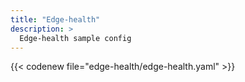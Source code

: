 ```yaml
---
title: "Edge-health"
description: >
  Edge-health sample config
---
```


{{< codenew file="edge-health/edge-health.yaml" >}}
